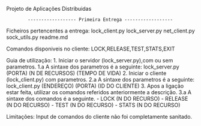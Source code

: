 Projeto de Aplicações Distribuidas

            ------------------ Primeira Entrega ------------------

Ficheiros pertencentes a entrega:
lock_client.py
lock_server.py
net_client.py
sock_utils.py
readme.md

Comandos disponiveis no cliente:
    LOCK,RELEASE,TEST,STATS,EXIT


Guia de utilização:
    1. Iniciar o servidor (lock_server.py),com ou sem parametros.
        1.a A sintaxe dos parametros é a seguinte:
            lock_server.py (PORTA) (N DE RECURSOS) (TEMPO DE VIDA)
    2. Iniciar o cliente (lock_client.py) com parametros.
        2.a A sintaxe dos parametros é a seguinte:
            lock_client.py (ENDEREÇO) (PORTA) (ID DO CLIENTE)
    3. Apos a ligação estar feita, utilizar os comandos referidos anteriormente a descrição.
        3.a A sintaxe dos comandos é a seguinte.
            - LOCK (N DO RECURSO)
            - RELEASE (N DO RECURSO)
            - TEST (N DO RECURSO)
            - STATS (N DO RECURSO)

Limitações:
 Input de comandos do cliente não foi completamente sanitado.
